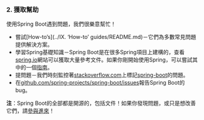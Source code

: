 ### 2. 獲取幫助

使用Spring Boot遇到問題，我們很樂意幫忙！

- 嘗試[How-to’s](../IX. ‘How-to’ guides/README.md)－它們為多數常見問題提供解決方案。
- 學習Spring基礎知識－Spring Boot是在很多Spring項目上建構的，查看[spring.io](http://spring.io/)網站可以獲取大量參考文件。如果你剛開始使用Spring，可以嘗試其中的一個[指南](http://spring.io/guides)。
- 提問題－我們時刻監控著[stackoverflow.com](http://stackoverflow.com/)上標記[spring-boot](http://stackoverflow.com/tags/spring-boot)的問題。
- 在[github.com/spring-projects/spring-boot/issues](https://github.com/spring-projects/spring-boot/issues)報告Spring Boot的bug。

**注**：Spring Boot的全部都是開源的，包括文件！如果你發現問題，或只是想改善它們，請[參與進來](http://github.com/spring-projects/spring-boot/tree/master)！
